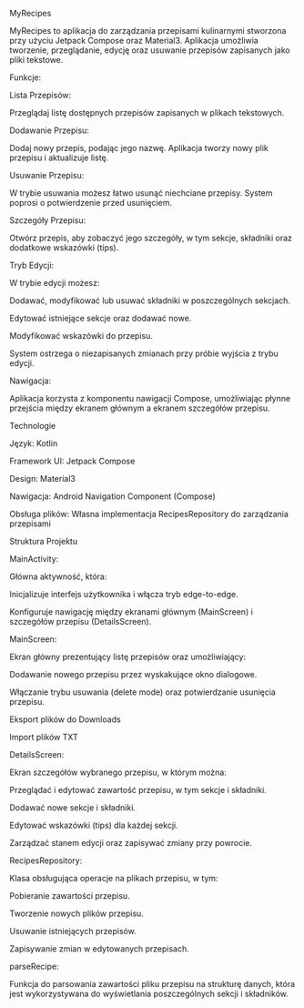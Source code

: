 MyRecipes

MyRecipes to aplikacja do zarządzania przepisami kulinarnymi stworzona przy użyciu Jetpack Compose oraz Material3. Aplikacja umożliwia tworzenie, przeglądanie, edycję oraz usuwanie przepisów zapisanych jako pliki tekstowe.

Funkcje:

Lista Przepisów:

Przeglądaj listę dostępnych przepisów zapisanych w plikach tekstowych.

Dodawanie Przepisu:

Dodaj nowy przepis, podając jego nazwę. Aplikacja tworzy nowy plik przepisu i aktualizuje listę.

Usuwanie Przepisu:

W trybie usuwania możesz łatwo usunąć niechciane przepisy. System poprosi o potwierdzenie przed usunięciem.

Szczegóły Przepisu:

Otwórz przepis, aby zobaczyć jego szczegóły, w tym sekcje, składniki oraz dodatkowe wskazówki (tips).

Tryb Edycji:

W trybie edycji możesz:

Dodawać, modyfikować lub usuwać składniki w poszczególnych sekcjach.

Edytować istniejące sekcje oraz dodawać nowe.

Modyfikować wskazówki do przepisu.

System ostrzega o niezapisanych zmianach przy próbie wyjścia z trybu edycji.

Nawigacja:

Aplikacja korzysta z komponentu nawigacji Compose, umożliwiając płynne przejścia między ekranem głównym a ekranem szczegółów przepisu.

Technologie

Język: Kotlin

Framework UI: Jetpack Compose

Design: Material3

Nawigacja: Android Navigation Component (Compose)

Obsługa plików: Własna implementacja RecipesRepository do zarządzania przepisami

Struktura Projektu

MainActivity:

Główna aktywność, która:

Inicjalizuje interfejs użytkownika i włącza tryb edge-to-edge.

Konfiguruje nawigację między ekranami głównym (MainScreen) i szczegółów przepisu (DetailsScreen).

MainScreen:

Ekran główny prezentujący listę przepisów oraz umożliwiający:

Dodawanie nowego przepisu przez wyskakujące okno dialogowe.

Włączanie trybu usuwania (delete mode) oraz potwierdzanie usunięcia przepisu.

Eksport plików do Downloads

Import plików TXT

DetailsScreen:

Ekran szczegółów wybranego przepisu, w którym można:

Przeglądać i edytować zawartość przepisu, w tym sekcje i składniki.

Dodawać nowe sekcje i składniki.

Edytować wskazówki (tips) dla każdej sekcji.

Zarządzać stanem edycji oraz zapisywać zmiany przy powrocie.

RecipesRepository:

Klasa obsługująca operacje na plikach przepisu, w tym:

Pobieranie zawartości przepisu.

Tworzenie nowych plików przepisu.

Usuwanie istniejących przepisów.

Zapisywanie zmian w edytowanych przepisach.

parseRecipe:

Funkcja do parsowania zawartości pliku przepisu na strukturę danych, która jest wykorzystywana do wyświetlania poszczególnych sekcji i składników.
